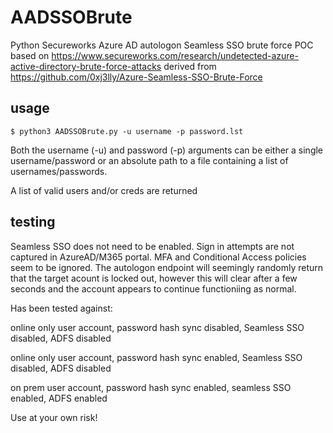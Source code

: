 # AADSSOBrute
Python Secureworks Azure AD autologon Seamless SSO brute force POC based on https://www.secureworks.com/research/undetected-azure-active-directory-brute-force-attacks derived from https://github.com/0xj3lly/Azure-Seamless-SSO-Brute-Force

## usage
```
$ python3 AADSSOBrute.py -u username -p password.lst
```
Both the username (-u) and password (-p) arguments can be either a single username/password or an absolute path to a file containing a list of usernames/passwords.

A list of valid users and/or creds are returned

## testing
Seamless SSO does not need to be enabled. Sign in attempts are not captured in AzureAD/M365 portal. MFA and Conditional Access policies seem to be ignored. The autologon endpoint will seemingly randomly return that the target acount is locked out, however this will clear after a few seconds and the account appears to continue functioniing as normal.

Has been tested against:

online only user account, password hash sync disabled, Seamless SSO disabled, ADFS disabled

online only user account, password hash sync enabled, Seamless SSO disabled, ADFS disabled

on prem user account, password hash sync enabled, seamless SSO enabled, ADFS enabled

Use at your own risk!
